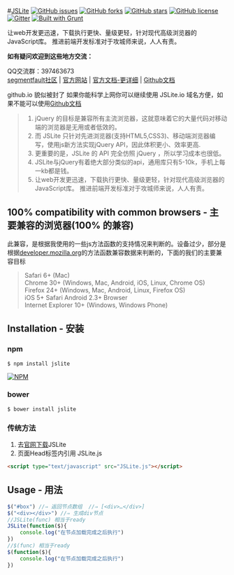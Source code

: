 #[JSLite](https://github.com/JSLite/JSLite) 
[![GitHub issues](https://img.shields.io/github/issues/JSLite/JSLite.svg)](https://github.com/JSLite/JSLite/issues)
[![GitHub forks](https://img.shields.io/github/forks/JSLite/JSLite.svg)](https://github.com/JSLite/JSLite/network)
[![GitHub stars](https://img.shields.io/github/stars/JSLite/JSLite.svg)](https://github.com/JSLite/JSLite/stargazers)
[![GitHub license](https://img.shields.io/badge/license-MIT-blue.svg)](https://raw.githubusercontent.com/JSLite/JSLite/master/MIT-LICENSE)
[![Gitter](https://badges.gitter.im/Join%20Chat.svg)](https://gitter.im/JSLite/JSLite?utm_source=badge&utm_medium=badge&utm_campaign=pr-badge) 
[![Built with Grunt](https://cdn.gruntjs.com/builtwith.png)](http://gruntjs.com/)

让web开发更迅速，下载执行更快、量级更轻，针对现代高级浏览器的JavaScript库。 推进前端开发标准对于攻城师来说，人人有责。  

**如有疑问欢迎到这些地方交流：**  

QQ交流群：397463673   
[segmentfault社区](http://segmentfault.com/t/jslite/blogs) | [官方网站](http://jslite.io) | [官方文档-更详细](http://jslite.io/API/)  | [Github文档](https://github.com/jaywcjlove/jaywcjlove.github.io/blob/master/JSLite/doc/index.md) 

github.io 貌似被封了 如果你能科学上网你可以继续使用 JSLite.io 域名方便，如果不能可以使用[Github文档](https://github.com/jaywcjlove/jaywcjlove.github.io/blob/master/JSLite/doc/index.md)  

> 1. jQuery 的目标是兼容所有主流浏览器，这就意味着它的大量代码对移动端的浏览器是无用或者低效的。
> 2. 而 JSLite 只针对先进浏览器(支持HTML5,CSS3)、移动端浏览器编写，使用js新方法实现jQuery API，因此体积更小、效率更高.
> 3. 更重要的是，JSLite 的 API 完全仿照 jQuery ，所以学习成本也很低。
> 4. JSLite与jQuery有着绝大部分类似的api，通用库只有5-10k，手机上每一kb都是钱。
> 5. 让web开发更迅速，下载执行更快、量级更轻，针对现代高级浏览器的JavaScript库。 推进前端开发标准对于攻城师来说，人人有责。

## 100% compatibility with common browsers - 主要兼容的浏览器(100% 的兼容)
此兼容，是根据我使用的一些js方法函数的支持情况来判断的。设备过少，部分是根据[developer.mozilla.org](https://developer.mozilla.org)的方法函数兼容数据来判断的，下面的我们的主要兼容目标

> Safari 6+ (Mac)  
> Chrome 30+ (Windows, Mac, Android, iOS, Linux, Chrome OS)  
> Firefox 24+ (Windows, Mac, Android, Linux, Firefox OS)  
> iOS 5+ Safari
> Android 2.3+ Browser  
> Internet Explorer 10+ (Windows, Windows Phone)  


## Installation - 安装

### npm 

```shell
$ npm install jslite
```

[![NPM](https://nodei.co/npm-dl/jslite.png)](https://nodei.co/npm-dl/jslite/)

### bower 

```shell
$ bower install jslite
```

### 传统方法
1. 去[官网下载](http://jslite.io)JSLite  
2. 页面Head标签内引用 JSLite.js  

```html
<script type="text/javascript" src="JSLite.js"></script>
```

## Usage - 用法
```js
$("#box") //⇒ 返回节点数组  //⇒ [<div>​…​</div>​]
$("<div></div>") //⇒ 生成div节点
//JSLite(func) 相当于ready
JSLite(function($){
    console.log("在节点加载完成之后执行")
})
//$(func) 相当于ready
$(function($){
    console.log("在节点加载完成之后执行")
})
```




